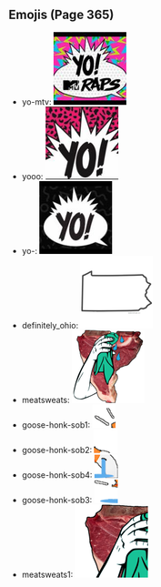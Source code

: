
## Emojis (Page 365)

* yo-mtv: ![yo-mtv](output/yo-mtv.jpg)
* yooo: ![yooo](output/yooo.jpg)
* yo-: ![yo-](output/yo-.jpg)
* definitely_ohio: ![definitely_ohio](output/definitely_ohio.png)
* meatsweats: ![meatsweats](output/meatsweats.png)
* goose-honk-sob1: ![goose-honk-sob1](output/goose-honk-sob1.png)
* goose-honk-sob2: ![goose-honk-sob2](output/goose-honk-sob2.png)
* goose-honk-sob4: ![goose-honk-sob4](output/goose-honk-sob4.png)
* goose-honk-sob3: ![goose-honk-sob3](output/goose-honk-sob3.png)
* meatsweats1: ![meatsweats1](output/meatsweats1.png)
